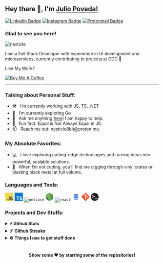 ## Hey there 👋, I'm [Julio Poveda!](https://github.com/nesticle8bit/)
[![Linkedin Badge](https://img.shields.io/badge/-LinkedIn-0e76a8?style=flat-square&logo=linkedin&logoColor=white)](https://linkedin.com/in/juliopoveda)
[![Instagram Badge](https://img.shields.io/badge/-Instagram-e4405f?style=flat-square&logo=Instagram&logoColor=white)](https://instagram.com/jpvinyl.col/)
[![Protonmail Badge](https://img.shields.io/badge/ProtonMail-8B89CC?logo=protonmail&logoColor=white)](mailto:nesticle8bit@proton.me)

### Glad to see you here! 
<p align="left"> <img src="https://komarev.com/ghpvc/?username=nesticle&label=Profile%20views&color=0e75b6&style=flat" alt="nesticle" /> </p>

<p>I am a Full Stack Developer with experience in UI development and microservices, currently contributing to projects at CDC 🚀</p>


Like My Work?

<a href="https://www.buymeacoffee.com/nesticle8bit" target="_blank"><img src="https://cdn.buymeacoffee.com/buttons/v2/default-yellow.png" alt="Buy Me A Coffee" height="45px" width="200px" ></a>

----------

### Talking about Personal Stuff:

- 🛠 &nbsp; I’m currently working with JS, TS, .NET
- 🚀 &nbsp; I’m currently exploring Go
- 💬 &nbsp; Ask me anything [here](https://github.com/nesticle8bit/nesticle8bit/issues/1)! I am happy to help.
- 👾 &nbsp; Fun fact: Equal is Not Always Equal in JS.
- 📫 &nbsp; Reach me out: nesticle8bit@proton.me.

### My Absolute Favorites:

- 💻 &nbsp; I love exploring cutting-edge technologies and turning ideas into powerful, scalable solutions.
- 🎵 &nbsp; When I’m not coding, you’ll find me digging through vinyl crates or blasting black metal at full volume.

### Languages and Tools:

<code><img height="27" src="https://raw.githubusercontent.com/github/explore/80688e429a7d4ef2fca1e82350fe8e3517d3494d/topics/javascript/javascript.png" alt="javascript"></code>
<code><img height="27" src="https://raw.githubusercontent.com/github/explore/80688e429a7d4ef2fca1e82350fe8e3517d3494d/topics/typescript/typescript.png" alt="typescript"></code>
<code><img height="30" src="https://icon.icepanel.io/Technology/svg/.NET-core.svg" alt="netcore"></code>
<code><img height="27" src="https://raw.githubusercontent.com/github/explore/80688e429a7d4ef2fca1e82350fe8e3517d3494d/topics/nodejs/nodejs.png" alt="nodejs"></code>
<code><img height="27" src="https://github.com/angular.png?size=40" alt="react"></code>
<code><img height="27" src="https://raw.githubusercontent.com/github/explore/80688e429a7d4ef2fca1e82350fe8e3517d3494d/topics/sql/sql.png" alt="sql"></code>
<code><img height="27" src="https://raw.githubusercontent.com/devicons/devicon/master/icons/git/git-original.svg" alt="git"></code>
<code><img height="27" src="https://raw.githubusercontent.com/github/explore/80688e429a7d4ef2fca1e82350fe8e3517d3494d/topics/terminal/terminal.png" alt="terminal"></code>

### Projects and Dev Stuffs:

<details>
  <summary><b>⚡ Github Stats</b></summary>

  <br />
  <img height="180em" src="https://github-readme-stats.vercel.app/api?username=nesticle8bit&show_icons=true&hide_border=true&&count_private=true&include_all_commits=true" />
  <img height="180em" src="https://github-readme-stats.vercel.app/api/top-langs/?username=nesticle8bit&exclude_repo=KNN-Image-Classification&show_icons=true&hide_border=true&layout=compact&langs_count=8"/>
</details>

<details>
  <summary><b>☄️ Github Streaks</b></summary>

  <br />
  
  [![GitHub Streak](https://streak-stats.demolab.com/?user=nesticle8bit)](https://git.io/streak-stats)
</details>

<details>
  <br />
  <summary><b>⚙️ Things I use to get stuff done</b></summary>
  	<ul>
  	    <li><b>OS:</b> Windows 11 Pro</li>
	    <li><b>PC: </b> Master Race</li>
  	    <li><b>Browser: </b> Vivaldi & Brave</li>
	    <li><b>Terminal: </b> Powershell: Oh My Posh</li>
	    <li><b>Code Editor:</b> VSCode - The best editor out there</li>
 	    <li><b>Other Tools:</b> Postman, Notion, 1Password and Raindrop</li>
	    <li><b>To Stay Updated:</b> Twitter, Product Hunt and Hacker News</li>
	</ul>
</details>

#

<div align="center">
	
#### Show some ❤️ by starring some of the repositories!

</div>

